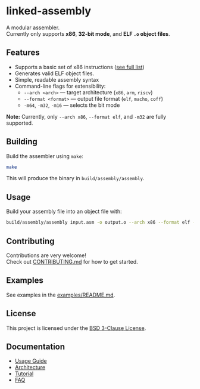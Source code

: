 # linked-assembly

A modular assembler.  
Currently only supports **x86**, **32-bit mode**, and **ELF `.o` object files**.

## Features

- Supports a basic set of x86 instructions ([see full list](INSTRUCTIONS.md))
- Generates valid ELF object files.
- Simple, readable assembly syntax
- Command-line flags for extensibility:
  - `--arch <arch>` — target architecture (`x86`, `arm`, `riscv`)
  - `--format <format>` — output file format (`elf`, `macho`, `coff`)
  - `-m64`, `-m32`, `-m16` — selects the bit mode

**Note:** Currently, only `--arch x86`, `--format elf`, and `-m32` are fully supported.

## Building

Build the assembler using `make`:

```bash
make
```
This will produce the binary in `build/assembly/assembly`.

## Usage

Build your assembly file into an object file with:

```bash
build/assembly/assembly input.asm -o output.o --arch x86 --format elf -m32
```

## Contributing

Contributions are very welcome!  
Check out [CONTRIBUTING.md](CONTRIBUTING.md) for how to get started.

## Examples

See examples in the [examples/README.md](examples/README.md).

## License

This project is licensed under the [BSD 3-Clause License](LICENSE).

## Documentation

- [Usage Guide](docs/usage.md)
- [Architecture](docs/architecture.md)
- [Tutorial](docs/tutorial.md)
- [FAQ](docs/faq.md)